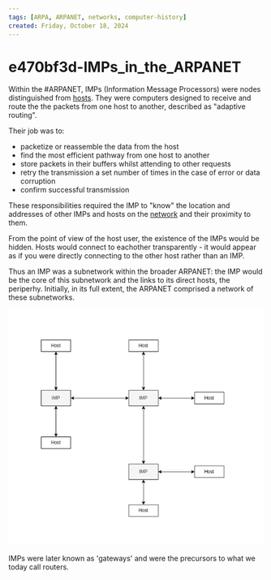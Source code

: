 ```yaml
---
tags: [ARPA, ARPANET, networks, computer-history]
created: Friday, October 18, 2024
---
```


# e470bf3d-IMPs_in_the_ARPANET

Within the #ARPANET, IMPs (Information Message Processors) were nodes
distinguished from [hosts](./Network_hosts.md). They were computers designed to
receive and route the the packets from one host to another, described as
"adaptive routing".

Their job was to:

- packetize or reassemble the data from the host
- find the most efficient pathway from one host to another
- store packets in their buffers whilst attending to other requests
- retry the transmission a set number of times in the case of error or data
  corruption
- confirm successful transmission

These responsibilities required the IMP to "know" the location and addresses of
other IMPs and hosts on the [network](./Network_fundamentals.md) and their
proximity to them.

From the point of view of the host user, the existence of the IMPs would be
hidden. Hosts would connect to eachother transparently - it would appear as if
you were directly connecting to the other host rather than an IMP.

Thus an IMP was a subnetwork within the broader ARPANET: the IMP would be the
core of this subnetwork and the links to its direct hosts, the periperhy.
Initially, in its full extent, the ARPANET comprised a network of these
subnetworks.

![IMP diagram](../img/IMP-network.png)

IMPs were later known as 'gateways' and were the precursors to what we today
call routers.
